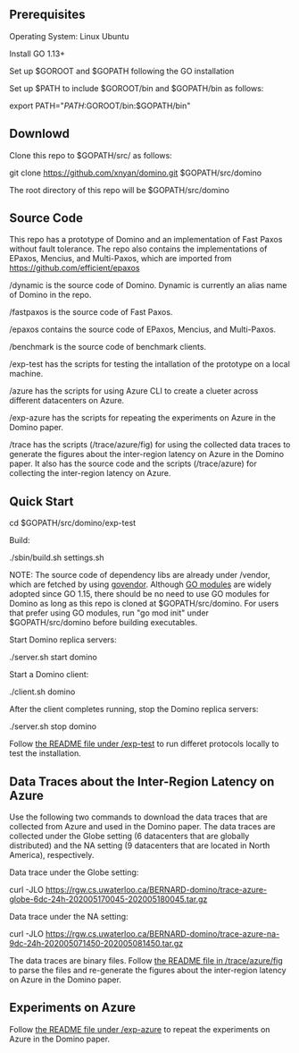 ## Prerequisites

Operating System: Linux Ubuntu

Install GO 1.13+

Set up $GOROOT and $GOPATH following the GO installation

Set up $PATH to include $GOROOT/bin and $GOPATH/bin as follows:

export PATH="$PATH:$GOROOT/bin:$GOPATH/bin" 

## Downlowd

Clone this repo to $GOPATH/src/ as follows:

git clone https://github.com/xnyan/domino.git $GOPATH/src/domino

The root directory of this repo will be $GOPATH/src/domino

## Source Code
This repo has a prototype of Domino and an implementation of Fast Paxos without fault tolerance. The repo also contains the implementations of EPaxos, Mencius, and Multi-Paxos, which are imported from https://github.com/efficient/epaxos

/dynamic is the source code of Domino. Dynamic is currently an alias name of Domino in the repo.

/fastpaxos is the source code of Fast Paxos.

/epaxos contains the source code of EPaxos, Mencius, and Multi-Paxos.

/benchmark is the source code of benchmark clients.

/exp-test has the scripts for testing the intallation of the prototype on a local machine.

/azure has the scripts for using Azure CLI to create a clueter across different datacenters on Azure.

/exp-azure has the scripts for repeating the experiments on Azure in the Domino paper.

/trace has the scripts (/trace/azure/fig) for using the collected data traces to generate the figures about the inter-region latency on Azure in the Domino paper. It also has the source code and the scripts (/trace/azure) for collecting the inter-region latency on Azure.

## Quick Start

cd $GOPATH/src/domino/exp-test

Build:

./sbin/build.sh settings.sh

NOTE: The source code of dependency libs are already under /vendor, which are fetched by using [govendor](https://github.com/kardianos/govendor). Although [GO modules](https://blog.golang.org/migrating-to-go-modules) are widely adopted since GO 1.15, there should be no need to use GO modules for Domino as long as this repo is cloned at $GOPATH/src/domino. For users that prefer using GO modules, run "go mod init" under $GOPATH/src/domino before building executables.

Start Domino replica servers:

./server.sh start domino

Start a Domino client:

./client.sh domino

After the client completes running, stop the Domino replica servers:

./server.sh stop domino

Follow [the README file under /exp-test](https://github.com/xnyan/domino/tree/master/exp-test) to run differet protocols locally to test the installation.

## Data Traces about the Inter-Region Latency on Azure

Use the following two commands to download the data traces that are collected from Azure and used in the Domino paper. The data traces are collected under the Globe setting (6 datacenters that are globally distributed) and the NA setting (9 datacenters that are located in North America), respectively.

Data trace under the Globe setting:

curl -JLO https://rgw.cs.uwaterloo.ca/BERNARD-domino/trace-azure-globe-6dc-24h-202005170045-202005180045.tar.gz

Data trace under the NA setting:

curl -JLO https://rgw.cs.uwaterloo.ca/BERNARD-domino/trace-azure-na-9dc-24h-202005071450-202005081450.tar.gz

The data traces are binary files. Follow [the README file in /trace/azure/fig](https://github.com/xnyan/domino/tree/master/trace/azure/fig) to parse the files and re-generate the figures about the inter-region latency on Azure in the Domino paper.


## Experiments on Azure

Follow [the README file under /exp-azure](https://github.com/xnyan/domino/tree/master/exp-azure) to repeat the experiments on Azure in the Domino paper.

